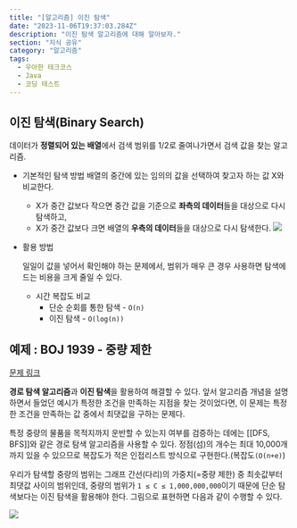 ```yaml
---
title: "[알고리즘] 이진 탐색"
date: "2023-11-06T19:37:03.284Z"
description: "이진 탐색 알고리즘에 대해 알아보자."
section: "지식 공유" 
category: "알고리즘"
tags:
  - 우아한 테크코스
  - Java
  - 코딩 테스트
---
```


## 이진 탐색(Binary Search)
데이터가 **정렬되어 있는 배열**에서 검색 범위를 1/2로 줄여나가면서 검색 값을 찾는 알고리즘.
- 기본적인 탐색 방법
	배열의 중간에 있는 임의의 값을 선택하여 찾고자 하는 값 X와 비교한다.
	- X가 중간 값보다 작으면 중간 값을 기준으로 **좌측의 데이터**들을 대상으로 다시 탐색하고,
	- X가 중간 값보다 크면 배열의 **우측의 데이터**들을 대상으로 다시 탐색한다.
	![](https://i.imgur.com/FlnsXfF.png)

- 활용 방법

	일일이 값을 넣어서 확인해야 하는 문제에서, 범위가 매우 큰 경우 사용하면 탐색에 드는 비용을 크게 줄일 수 있다.
	- 시간 복잡도 비교
		- 단순 순회를 통한 탐색 - `O(n)`
		- 이진 탐색 - `O(log(n))`

## 예제 : BOJ 1939 - 중량 제한 
[문제 링크](https://www.acmicpc.net/problem/1939)

**경로 탐색 알고리즘**과 **이진 탐색**을 활용하여 해결할 수 있다.
앞서 알고리즘 개념을 설명하면서 들었던 예시가 특정한 조건을 만족하는 지점을 찾는 것이었다면,  이 문제는 특정한 조건을 만족하는 값 중에서 최댓값을 구하는 문제다.

특정 중량의 물품을 목적지까지 운반할 수 있는지 여부를 검증하는 데에는 [[DFS, BFS]]와 같은 경로 탐색 알고리즘을 사용할 수 있다.
정점(섬)의 개수는 최대 10,000개까지 있을 수 있으므로 복잡도가 적은 인접리스트 방식으로 구현한다.(복잡도`(O(n+e)`)

우리가 탐색할 중량의 범위는 그래프 간선(다리)의 가중치(=중량 제한) 중 최솟값부터 최댓값 사이의 범위인데, 중량의 범위가 `1 ≤ C ≤ 1,000,000,000`이기 때문에 단순 탐색보다는 이진 탐색을 활용해야 한다.
그림으로 표현하면 다음과 같이 수행할 수 있다.

![](https://i.imgur.com/R1y2ofk.png)
